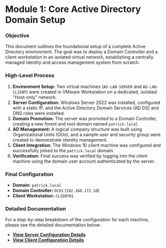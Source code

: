 # Module 1: Core Active Directory Domain Setup

### Objective
This document outlines the foundational setup of a complete Active Directory environment. The goal was to deploy a Domain Controller and a client workstation in an isolated virtual network, establishing a centrally managed identity and access management system from scratch.

### High-Level Process
1.  **Environment Setup:** Two virtual machines (`AD-LAB-SERVER` and `AD-LAB-CLIENT`) were created in VMware Workstation on a dedicated, isolated "Host-only" network.
2.  **Server Configuration:** Windows Server 2022 was installed, configured with a static IP, and the Active Directory Domain Services (AD DS) and DNS roles were installed.
3.  **Domain Promotion:** The server was promoted to a Domain Controller, creating a new forest and root domain named `patrick.local`.
4.  **AD Management:** A logical company structure was built using Organizational Units (OUs), and a sample user and security group were created to demonstrate identity management.
5.  **Client Integration:** The Windows 10 client machine was configured and successfully joined to the `patrick.local` domain.
6.  **Verification:** Final success was verified by logging into the client machine using the domain user account authenticated by the server.

### Final Configuration
* **Domain:** `patrick.local`
* **Domain Controller:** `DC01` (`192.168.172.10`)
* **Client Workstation:** `CLIENT01`

### Detailed Documentation
For a step-by-step breakdown of the configuration for each machine, please see the detailed documentation below:

* **[View Server Configuration Details](SERVER-Configuration.md)**
* **[View Client Configuration Details](CLIENT-Configuration.md)**

